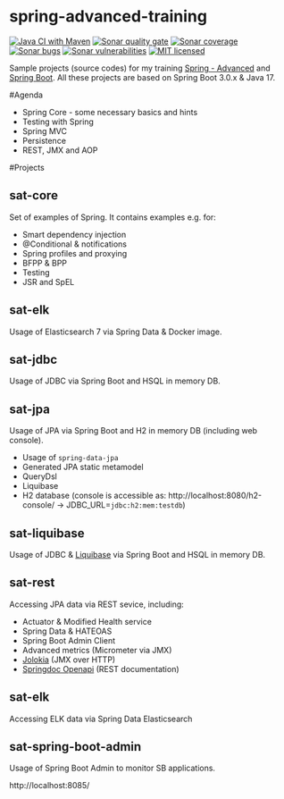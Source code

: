 # spring-advanced-training

[![Java CI with Maven][github-image]][github-url-main] [![Sonar quality gate][sonar-quality-gate]][sonar-url] [![Sonar coverage][sonar-coverage]][sonar-url] [![Sonar bugs][sonar-bugs]][sonar-url] [![Sonar vulnerabilities][sonar-vulnerabilities]][sonar-url] [![MIT licensed][mit-badge]](./LICENSE)

Sample projects (source codes) for my training [Spring - Advanced](http://arnosthavelka.github.io/presentation/spring-advanced/index.html) and [Spring Boot](http://arnosthavelka.github.io/presentation/spring-boot/index.html). 
All these projects are based on Spring Boot 3.0.x & Java 17.

#Agenda
* Spring Core - some necessary basics and hints
* Testing with Spring
* Spring MVC
* Persistence
* REST, JMX and AOP

#Projects
## sat-core
Set of examples of Spring. It contains examples e.g. for: 
* Smart dependency injection
* @Conditional & notifications
* Spring profiles and proxying
* BFPP & BPP
* Testing
* JSR and SpEL

## sat-elk
Usage of Elasticsearch 7 via Spring Data & Docker image.

## sat-jdbc
Usage of JDBC via Spring Boot and HSQL in memory DB.

## sat-jpa
Usage of JPA via Spring Boot and H2 in memory DB (including web console).
* Usage of `spring-data-jpa`
* Generated JPA static metamodel
* QueryDsl
* Liquibase
* H2 database (console is accessible as: http://localhost:8080/h2-console/ -> JDBC_URL=`jdbc:h2:mem:testdb`)

## sat-liquibase
Usage of JDBC & [Liquibase](http://www.liquibase.org/) via Spring Boot and HSQL in memory DB.

## sat-rest
Accessing JPA data via REST sevice, including:
* Actuator & Modified Health service
* Spring Data & HATEOAS
* Spring Boot Admin Client
* Advanced metrics (Micrometer via JMX)
* [Jolokia](https://jolokia.org/) (JMX over HTTP)
* [Springdoc Openapi](http://localhost:8080/swagger-ui.html) (REST documentation)

## sat-elk
Accessing ELK data via Spring Data Elasticsearch

## sat-spring-boot-admin
Usage of Spring Boot Admin to monitor SB applications.

http://localhost:8085/

[github-url-main]: https://github.com/arnosthavelka/spring-advanced-training/actions/workflows/maven.yml
[github-image]: https://github.com/arnosthavelka/spring-advanced-training/actions/workflows/maven.yml/badge.svg

[sonar-url]: https://sonarcloud.io/dashboard?id=arnosthavelka_spring-advanced-training
[sonar-quality-gate]: https://sonarcloud.io/api/project_badges/measure?project=arnosthavelka_spring-advanced-training&metric=alert_status
[sonar-coverage]: https://sonarcloud.io/api/project_badges/measure?project=arnosthavelka_spring-advanced-training&metric=coverage
[sonar-bugs]: https://sonarcloud.io/api/project_badges/measure?project=arnosthavelka_spring-advanced-training&metric=bugs
[sonar-vulnerabilities]: https://sonarcloud.io/api/project_badges/measure?project=arnosthavelka_spring-advanced-training&metric=vulnerabilities
[mit-badge]: https://img.shields.io/badge/license-MIT-maroon.svg
